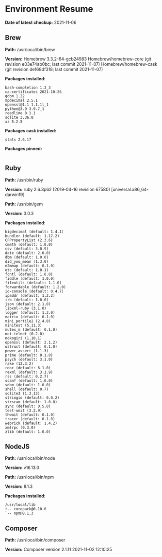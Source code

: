 # Environment Resume

**Date of latest checkup:** 2021-11-06

## Brew

**Path:**
/usr/local/bin/brew

**Version:**
Homebrew 3.3.2-64-gcb24983
Homebrew/homebrew-core (git revision e03e74ab0bc; last commit 2021-11-07)
Homebrew/homebrew-cask (git revision de168df318; last commit 2021-11-07)

**Packages installed:**

```
bash-completion 1.3_3
ca-certificates 2021-10-26
gdbm 1.22
mpdecimal 2.5.1
openssl@1.1 1.1.1l_1
python@3.9 3.9.7_1
readline 8.1.1
sqlite 3.36.0
xz 5.2.5
```

**Packages cask installed:**

```
stats 2.6.17
```

**Packages pinned:**

```

```

## Ruby

**Path:**
/usr/bin/ruby

**Version:**
ruby 2.6.3p62 (2019-04-16 revision 67580) [universal.x86_64-darwin19]

**Path:**
/usr/bin/gem

**Version:**
3.0.3

**Packages installed:**

```
bigdecimal (default: 1.4.1)
bundler (default: 1.17.2)
CFPropertyList (2.3.6)
cmath (default: 1.0.0)
csv (default: 3.0.9)
date (default: 2.0.0)
dbm (default: 1.0.0)
did_you_mean (1.3.0)
e2mmap (default: 0.1.0)
etc (default: 1.0.1)
fcntl (default: 1.0.0)
fiddle (default: 1.0.0)
fileutils (default: 1.1.0)
forwardable (default: 1.2.0)
io-console (default: 0.4.7)
ipaddr (default: 1.2.2)
irb (default: 1.0.0)
json (default: 2.1.0)
libxml-ruby (3.1.0)
logger (default: 1.3.0)
matrix (default: 0.1.0)
mini_portile2 (2.4.0)
minitest (5.11.3)
mutex_m (default: 0.1.0)
net-telnet (0.2.0)
nokogiri (1.10.1)
openssl (default: 2.1.2)
ostruct (default: 0.1.0)
power_assert (1.1.3)
prime (default: 0.1.0)
psych (default: 3.1.0)
rake (12.3.2)
rdoc (default: 6.1.0)
rexml (default: 3.1.9)
rss (default: 0.2.7)
scanf (default: 1.0.0)
sdbm (default: 1.0.0)
shell (default: 0.7)
sqlite3 (1.3.13)
stringio (default: 0.0.2)
strscan (default: 1.0.0)
sync (default: 0.5.0)
test-unit (3.2.9)
thwait (default: 0.1.0)
tracer (default: 0.1.0)
webrick (default: 1.4.2)
xmlrpc (0.3.0)
zlib (default: 1.0.0)
```

## NodeJS

**Path:**
/usr/local/bin/node

**Version:**
v16.13.0

**Path:**
/usr/local/bin/npm

**Version:**
8.1.3

**Packages installed:**

```
/usr/local/lib
+-- corepack@0.10.0
`-- npm@8.1.3

```

## Composer

**Path:**
/usr/local/bin/composer

**Version:**
Composer version 2.1.11 2021-11-02 12:10:25
